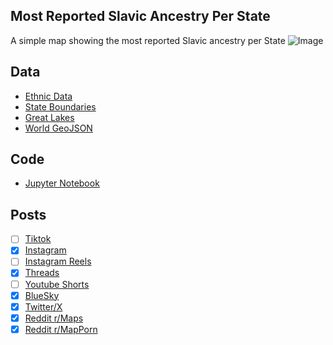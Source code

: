 ## Most Reported Slavic Ancestry Per State
A simple map showing the most reported Slavic ancestry per State
![Image](https://drive.google.com/uc?export=view&id=1iIQKmu0vpdMQHx2bI7PrKoSYlurWtvFx)

## Data
* [Ethnic Data](https://data.census.gov/table/ACSDT5Y2023.B04006?q=People+Reporting+Ancestry&g=010XX00US$0400000&moe=false)
* [State Boundaries](https://www.census.gov/geographies/mapping-files/time-series/geo/carto-boundary-file.html)
* [Great Lakes](https://usicecenter.gov/Products/GreatLakesData)
* [World GeoJSON](https://public.opendatasoft.com/explore/dataset/world-administrative-boundaries/export/?flg=en-us)

## Code
* [Jupyter Notebook](FormatData.ipynb)

## Posts
- [ ] [Tiktok]()
- [x] [Instagram](https://www.instagram.com/p/DKcW8nHx2tz/)
- [ ] [Instagram Reels]()
- [x] [Threads](https://www.threads.com/@vinemapper/post/DKcW9DyRHVb)
- [ ] [Youtube Shorts]()
- [x] [BlueSky](https://bsky.app/profile/vinemapper.bsky.social/post/3lqpkypr6hk2l)
- [x] [Twitter/X](https://x.com/VineMapper/status/1929917910715379879)
- [x] [Reddit r/Maps](https://www.reddit.com/r/Maps/comments/1l2ebf2/most_reported_slavic_ancestry_per_state/)
- [x] [Reddit r/MapPorn](https://www.reddit.com/r/MapPorn/comments/1l2ebdt/most_reported_slavic_ancestry_per_state/)
